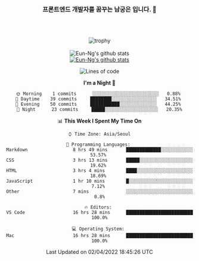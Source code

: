 <div align="center">

### 프론트엔드 개발자를 꿈꾸는 남궁은 입니다. 👋
 
<br />
<br />
 
![trophy](https://github-profile-trophy.vercel.app/?username=Eun-Ng)
<br />
<br />
![Eun-Ng's github stats](https://github-readme-stats.vercel.app/api?username=Eun-Ng&show_icons=true)
<br />
[![Eun-Ng's github stats](https://github-readme-stats.vercel.app/api/top-langs/?username=Eun-Ng&show_icons=true&hide_border=true&title_color=004386&icon_color=004386&layout=compact)](https://github.com/Eun-Ng)
<br />

<!--START_SECTION:waka-->
![Lines of code](https://img.shields.io/badge/From%20Hello%20World%20I%27ve%20Written-4%20Thousand%20lines%20of%20code-blue)

**I'm a Night 🦉** 

```text
🌞 Morning    1 commits      ░░░░░░░░░░░░░░░░░░░░░░░░░   0.88% 
🌆 Daytime    39 commits     ████████░░░░░░░░░░░░░░░░░   34.51% 
🌃 Evening    50 commits     ███████████░░░░░░░░░░░░░░   44.25% 
🌙 Night      23 commits     █████░░░░░░░░░░░░░░░░░░░░   20.35%

```


📊 **This Week I Spent My Time On** 

```text
⌚︎ Time Zone: Asia/Seoul

💬 Programming Languages: 
Markdown                 8 hrs 49 mins       █████████████░░░░░░░░░░░░   53.57% 
CSS                      3 hrs 13 mins       █████░░░░░░░░░░░░░░░░░░░░   19.62% 
HTML                     3 hrs 4 mins        ████░░░░░░░░░░░░░░░░░░░░░   18.69% 
JavaScript               1 hr 10 mins        █░░░░░░░░░░░░░░░░░░░░░░░░   7.12% 
Other                    7 mins              ░░░░░░░░░░░░░░░░░░░░░░░░░   0.8%

🔥 Editors: 
VS Code                  16 hrs 28 mins      █████████████████████████   100.0%

💻 Operating System: 
Mac                      16 hrs 28 mins      █████████████████████████   100.0%

```


 Last Updated on 02/04/2022 18:45:26 UTC
<!--END_SECTION:waka-->
 
</div>
